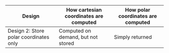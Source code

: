 | Design | How cartesian coordinates are computed | How polar coordinates are computed |
| --- | --- | --- |
| Design 2: Store polar coordinates only | Computed on demand, but not stored| Simply returned |

